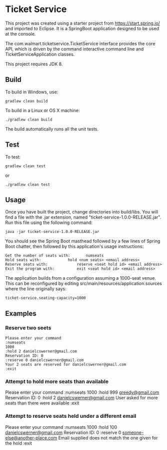 # Ticket Service

This project was created using a starter project from https://start.spring.io/ and imported to Eclipse.  It is a SpringBoot application designed to be used at the console.

The com.walmart.ticketservice.TicketService interface provides the core API, which is driven by the command interactive command line and TicketServiceApplication classes.

This project requires JDK 8.

## Build

To build in Windows, use:
```
gradlew clean build
```
To build in a Linux or OS X machine:
```
./gradlew clean build
```
The build automatically runs all the unit tests.

## Test

To test:
```
gradlew clean test
```
or
```
./gradlew clean test
```

## Usage

Once you have built the project, change directories into build/libs.  You will find a file with the .jar extension, named "ticket-service-1.0.0-RELEASE.jar".  Run this file using the following command:
```
java -jar ticket-service-1.0.0-RELEASE.jar
```
You should see the Spring Boot masthead followed by a few lines of Spring Boot chatter, then followed by this application's usage instructions:
```
Get the number of seats with: 		numseats
Hold seats with: 			hold <num seats> <email address>
Reserve seats with: 			reserve <seat hold id> <email address>
Exit the program with: 			exit <seat hold id> <email address>
```
The application builds from a configuration assuming a 1000-seat venue.  This can be reconfigured by editing src/main/resources/application.sources where the line originally says:
```
ticket-service.seating-capacity=1000
```

## Examples

### Reserve two seets
```
Please enter your command
:numseats
1000
:hold 2 danielcswerner@gmail.com
Reservation ID: 0
:reserve 0 danielcswerner@gmail.com
Your 2 seats are reserved for danielcswerner@gmail.com
:exit
```
### Attempt to hold more seats than available
Please enter your command
:numseats
1000
:hold 999 greedy@gmail.com
Reservation ID: 0
:hold 2 danielcswerner@gmail.com
User asked for more seats than there were available
:exit
### Attempt to reserve seats held under a different email
Please enter your command
:numseats
1000
:hold 100 danielcswerner@gmail.com
Reservation ID: 0
:reserve 0 someone-else@another-place.com
Email supplied does not match the one given for the hold
:exit
